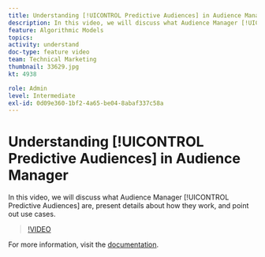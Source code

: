 ```yaml
---
title: Understanding [!UICONTROL Predictive Audiences] in Audience Manager
description: In this video, we will discuss what Audience Manager [!UICONTROL Predictive Audiences] are, present details about how they work, and point out use cases.
feature: Algorithmic Models
topics: 
activity: understand
doc-type: feature video
team: Technical Marketing
thumbnail: 33629.jpg
kt: 4938

role: Admin
level: Intermediate
exl-id: 0d09e360-1bf2-4a65-be04-8abaf337c58a
---
```

# Understanding [!UICONTROL Predictive Audiences] in Audience Manager

In this video, we will discuss what Audience Manager [!UICONTROL Predictive Audiences] are, present details about how they work, and point out use cases.

>[!VIDEO](https://video.tv.adobe.com/v/33629/?quality=12)

For more information, visit the [documentation](https://docs.adobe.com/content/help/en/audience-manager/user-guide/features/algorithmic-models/predictive-audiences/predictive-audiences.html).
